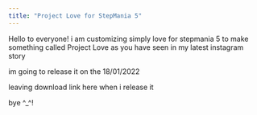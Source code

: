 ```yaml
---
title: "Project Love for StepMania 5"
---
```

Hello to everyone!
i am customizing simply love for stepmania 5 
to make something called Project Love
as you have seen in my latest instagram story 

im going to release it on the 18/01/2022

leaving download link here when i release it 

bye ^_^!
